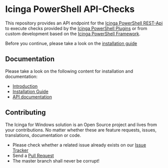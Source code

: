 # Icinga PowerShell API-Checks

This repository provides an API endpoint for the [Icinga PowerShell REST-Api](https://github.com/Icinga/icinga-powershell-restapi) to execute checks provided by the [Icinga PowerShell Plugins](https://github.com/Icinga/icinga-powershell-plugins) or from custom development based on the [Icinga PowerShell Framework](https://github.com/Icinga/icinga-powershell-framework).

Before you continue, please take a look on the [installation guide](doc/02-Installation.md)

## Documentation

Please take a look on the following content for installation and documentation:

* [Introduction](doc/01-Introduction.md)
* [Installation Guide](doc/02-Installation.md)
* [API documentation](doc/03-API-Documentation.md)

## Contributing

The Icinga for Windows solution is an Open Source project and lives from your contributions. No matter whether these are feature requests, issues, translations, documentation or code.

* Please check whether a related issue already exists on our [Issue Tracker](https://github.com/Icinga/icinga-powershell-apichecks/issues)
* Send a [Pull Request](https://github.com/Icinga/icinga-powershell-apichecks/pulls)
* The master branch shall never be corrupt!

